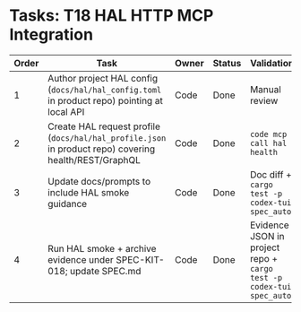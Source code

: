 # Tasks: T18 HAL HTTP MCP Integration

| Order | Task | Owner | Status | Validation |
| --- | --- | --- | --- | --- |
| 1 | Author project HAL config (`docs/hal/hal_config.toml` in product repo) pointing at local API | Code | Done | Manual review |
| 2 | Create HAL request profile (`docs/hal/hal_profile.json` in product repo) covering health/REST/GraphQL | Code | Done | `code mcp call hal health` |
| 3 | Update docs/prompts to include HAL smoke guidance | Code | Done | Doc diff + `cargo test -p codex-tui spec_auto` |
| 4 | Run HAL smoke + archive evidence under SPEC-KIT-018; update SPEC.md | Code | Done | Evidence JSON in project repo + `cargo test -p codex-tui spec_auto` |
